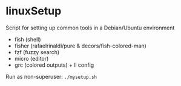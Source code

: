 # linuxSetup
Script for setting up common tools in a Debian/Ubuntu environment

- fish (shell)
- fisher (rafaelrinaldi/pure & decors/fish-colored-man)
- fzf (fuzzy search)
- micro (editor)
- grc (colored outputs) + ll config

Run as non-superuser: `./mysetup.sh`
